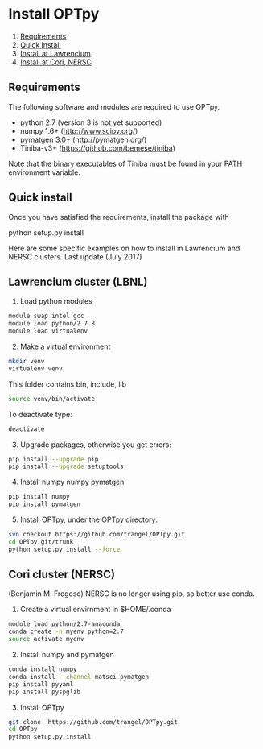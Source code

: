 # Install OPTpy

1. [Requirements](#requirements)   
2. [Quick install](#quick-install)   
3. [Install at Lawrencium](#lawrencium)   
4. [Install at Cori, NERSC](#cori)   

<a id='requirements'></a>
## Requirements

The following software and modules are required to use OPTpy.

  * python 2.7 (version 3 is not yet supported) 
  * numpy 1.6+      (http://www.scipy.org/)
  * pymatgen 3.0+   (http://pymatgen.org/)
  * Tiniba-v3+ (https://github.com/bemese/tiniba)

Note that the binary executables of Tiniba must be found
in your PATH environment variable.

<a id='quick-install'></a>
## Quick install

Once you have satisfied the requirements, install the package with

  python setup.py install

Here are some specific examples on how to install in Lawrencium and NERSC clusters.
Last update (July 2017)

<a id='lawrencium'></a>
## Lawrencium cluster (LBNL)

1. Load python modules  
```bash
module swap intel gcc   
module load python/2.7.8   
module load virtualenv   
```

2. Make a virtual environment   
```bash
mkdir venv   
virtualenv venv  
``` 
This folder contains bin, include, lib   
```bash
source venv/bin/activate  
```
To deactivate type:  
```bash 
deactivate    
```

3. Upgrade packages, otherwise you get errors:   
```bash
pip install --upgrade pip
pip install --upgrade setuptools    
```

4. Install numpy numpy pymatgen  
```bash
pip install numpy   
pip install pymatgen 
```

5. Install OPTpy, under the OPTpy directory:  
```bash
svn checkout https://github.com/trangel/OPTpy.git   
cd OPTpy.git/trunk    
python setup.py install --force     
```

<a id='cori'></a>
## Cori cluster (NERSC)
(Benjamin M. Fregoso)
NERSC is no longer using pip, so better use conda.  

1. Create a virtual envirnment in $HOME/.conda  
```bash
module load python/2.7-anaconda 
conda create -n myenv python=2.7  
source activate myenv        
```

2. Install numpy and pymatgen
```bash
conda install numpy            
conda install --channel matsci pymatgen
pip install pyyaml   
pip install pyspglib   
```

3. Install OPTpy  
```bash
git clone  https://github.com/trangel/OPTpy.git  
cd OPTpy  
python setup.py install   
```
